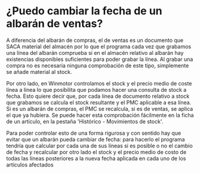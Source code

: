 # ¿Puedo cambiar la fecha de un albarán de ventas?

A diferencia del albarán de compras, el de ventas es un documento que SACA material del almacén por lo que el programa cada vez que grabamos una línea del albarán comprueba si en el almacén relativo al albarán hay existencias disponibles suficientes para poder grabar la línea. Al grabar una compra no es necesaria ninguna comprobación de este tipo, simplemente se añade material al stock.

Por otro lado, en Winmotor controlamos el stock y el precio medio de coste línea a línea lo que posibilita que podamos hacer una consulta de stock a fecha. Esto quiere decir que, por cada línea de documento relativo a stock que grabamos se calcula el stock resultante y el PMC aplicable a esa línea. Si es un albarán de compras, el PMC se recalcula, si es de ventas, se aplica el que ya hubiera. Se puede hacer esta comprobación fácilmente en la ficha de un artículo, en la pestaña 'Histórico - Movimientos de stock'.

Para poder controlar esto de una forma rigurosa y con sentido hay que evitar que un albarán pueda cambiar de fecha: para hacerlo el programa tendría que calcular por cada una de sus líneas si es posible o no el cambio de fecha y recalcular por otro lado el stock y el precio medio de costo de todas las líneas posteriores a la nueva fecha aplicada en cada uno de los artículos afectados
